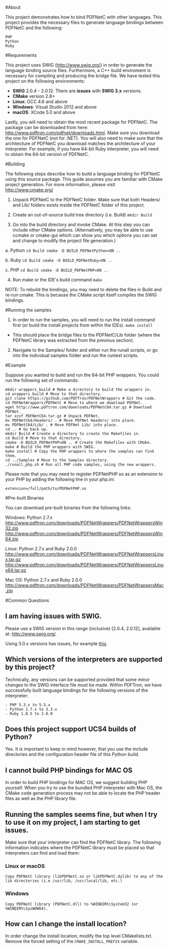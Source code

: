 #About

This project demonstrates how to bind PDFNetC with other languages. This project provides the necessary files to generate language bindings between PDFNetC and the following:

    PHP
    Python
    Ruby

#Requirements

This project uses SWIG (http://www.swig.org/) in order to generate the language binding source files. Furthermore, a C++ build enviroment is necessary for compiling and producing the bridge file. We have tested this project on the following environments:

* **SWIG** 2.0.4 - 2.0.12. There are **issues** with **SWIG 3.x** versions.
* **CMake** version 2.8+
* **Linux**: GCC 4.6 and above
* **Windows**: Visual Studio 2012 and above
* **macOS**: XCode 5.0 and above

Lastly, you will need to obtain the most recent package for PDFNetC. The package can be downloaded from here: http://www.pdftron.com/pdfnet/downloads.html. Make sure you download the one for PDFNetC (not for .NET). You will also need to make sure that the architecture of PDFNetC you download matches the architecture of your interpreter. For example, if you have 64-bit Ruby interpreter, you will need to obtain the 64-bit version of PDFNetC.

#Building

The following steps describe how to build a language binding for PDFNetC using this source package. This guide assumes you are familiar with CMake project generation. For more information, please visit http://www.cmake.org/

1. Unpack PDFNetC to the PDFNetC folder. Make sure that both Headers/ and Lib/ folders exists inside the PDFNetC folder of this project.

2. Create an out-of-source build tree directory (i.e. Build)
        `mkdir Build`

3. Go into the build directory and invoke CMake. At this step you can include other CMake options. (Alternatively, you may be able to use ccmake or cmake-gui which can show you which options you can set and change to modify the project file generation.)

  a. Python `cd Build cmake -D BUILD_PDFNetPython=ON ..`

  b. Ruby `cd Build cmake -D BUILD_PDFNetRuby=ON ..`

  c. PHP `cd Build cmake -D BUILD_PDFNetPHP=ON ..`

4. Run make or the IDE's build command
        `make`

NOTE: To rebuild the bindings, you may need to delete the files in Build and re-run cmake.  This is because the CMake script itself compiles the SWIG bindings.

#Running the samples

1. In order to run the samples, you will need to run the install command first (or build the install projects from within the IDEs).
        `make install`
    
* This should place the bridge files to the PDFNetC/Lib folder (where the PDFNetC library was extracted from the previous section).

2. Navigate to the Samples/ folder and either run the runall scripts, or go into the individual samples folder and run the runtest scripts.

#Example

Suppose you wanted to build and run the 64-bit PHP wrappers.  You could run the following set of commands:

    mkdir wrappers_build # Make a directory to build the wrappers in.
    cd wrappers_build # Move to that directory.
    git clone https://github.com/PDFTron/PDFNetWrappers # Git the code.
    cd PDFNetWrappers/PDFNetC # Move to where we download PDFNet.
    wget http://www.pdftron.com/downloads/PDFNetC64.tar.gz # Download PDFNet.
    tar xzvf PDFNetC64.tar.gz # Unpack PDFNet.
    mv PDFNetC64/Headers/ . # Move PDFNet Headers/ into place.
    mv PDFNetC64/Lib/ . # Move PDFNet Lib/ into place.
    cd .. # Go back up.
    mkdir Build # Create a directory to create the Makefiles in.
    cd Build # Move to that directory.
    cmake -D BUILD_PDFNetPHP=ON .. # Create the Makefiles with CMake.
    make # Build the PHP wrappers with SWIG.
    make install # Copy the PHP wrappers to where the samples can find them.
    cd ../Samples # Move to the Samples directory.
    ./runall_php.sh # Run all PHP code samples, using the new wrappers.

Please note that you may need to register PDFNetPHP.so as an extension to your PHP by adding the following line in your php.ini:

    extension=/full/path/to/PDFNetPHP.so

#Pre-built Binaries

You can download pre-built binaries from the following links:

Windows: Python 2.7.x
http://www.pdftron.com/downloads/PDFNetWrappers/PDFNetWrappersWin32.zip
http://www.pdftron.com/downloads/PDFNetWrappers/PDFNetWrappersWin64.zip

Linux: Python 2.7.x and Ruby 2.0.0
http://www.pdftron.com/downloads/PDFNetWrappers/PDFNetWrappersLinux.tar.gz
http://www.pdftron.com/downloads/PDFNetWrappers/PDFNetWrappersLinux64.tar.gz

Mac OS: Python 2.7.x and Ruby 2.0.0
http://www.pdftron.com/downloads/PDFNetWrappers/PDFNetWrappersMac.zip

#Common Questions

## I am having issues with SWIG.

Please use a SWIG version in this range (inclusive) [2.0.4, 2.0.12], available at: http://www.swig.org/.

Using 3.0.x versions has issues, for example [this](https://github.com/swig/swig/issues/769).

## Which versions of the interpreters are supported by this project?

Technically, any versions can be supported provided that some minor changes to the SWIG interface file must be made.
Within PDFTron, we have successfully built language bindings for the following versions of the interpreter:
    
    - PHP 5.3.x to 5.5.x
    - Python 2.7.x to 3.3.x
    - Ruby 1.8.5 to 2.0.0

## Does this project support UCS4 builds of Python?

Yes. It is important to keep in mind however, that you use the include directories and the configuration header file of this Python build.

## I cannot build PHP bindings for MAC OS

In order to build PHP bindings for MAC OS, we suggest building PHP yourself. When you try to use the bundled PHP interpreter with Mac OS, the CMake code generation process may not be able to locate the PHP header files as well as the PHP library file.

## Running the samples seems fine, but when I try to use it on my project, I am starting to get issues.

Make sure that your interpreter can find the PDFNetC library. The following information indicates where the PDFNetC library must be placed so that interpreters can find and load them:

### Linux or macOS

    Copy PDFNetC library (libPDFNetC.so or libPDFNetC.dylib) to any of the lib directories (i.e /usr/lib, /usr/local/lib, etc.)

### Windows

    Copy PDFNetC library (PDFNetC.dll) to %WINDIR%\System32 (or %WINDIR%\SysWOW64).

## How can I change the install location?

In order change the install location, modify the top level CMakelists.txt. Remove the forced setting of the `CMAKE_INSTALL_PREFIX` variable.

